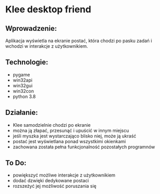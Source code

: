# Klee desktop friend
## Wprowadzenie:
Aplikacja wyświetla na ekranie postać, która chodzi po pasku zadań i wchodzi w interakcje z użytkownikiem. 

## Technologie:
* pygame
* win32api
* win32gui
* win32con
* python 3.8

## Działanie:
* Klee samodzielnie chodzi po ekranie
* można ją złapać, przesunąć i upuścić w innym miejscu
* jeśli myszka jest wystarczająco blisko niej, może ją ukraść
* postać jest wyświetlana ponad wszystkimi okienkami
* zachowana została pełna funkcjonalność pozostałych programnów

## To Do:
* powiększyć możliwe interakcje z użytkownikiem
* dodać dzwięki dedykowane postaci
* rozszeżyć jej możliwość poruszania się
